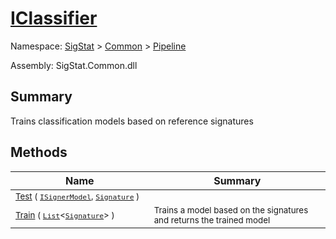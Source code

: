 # [IClassifier](./IClassifier.md)

Namespace: [SigStat]() > [Common](./../README.md) > [Pipeline](./README.md)

Assembly: SigStat.Common.dll

## Summary
Trains classification models based on reference signatures

## Methods

| Name | Summary | 
| --- | --- | 
| <sub>[Test](./Methods/IClassifier-100663477.md) ( [`ISignerModel`](./ISignerModel.md), [`Signature`](./../Signature.md) )</sub><img width=200/>  | <sub></sub><img width=200/>  | <br>
| <sub>[Train](./Methods/IClassifier-100663476.md) ( [`List`](https://docs.microsoft.com/en-us/dotnet/api/System.Collections.Generic.List-1)\<[`Signature`](./../Signature.md)> )</sub><img width=200/>  | <sub>Trains a model based on the signatures and returns the trained model</sub><img width=200/>  | <br>


